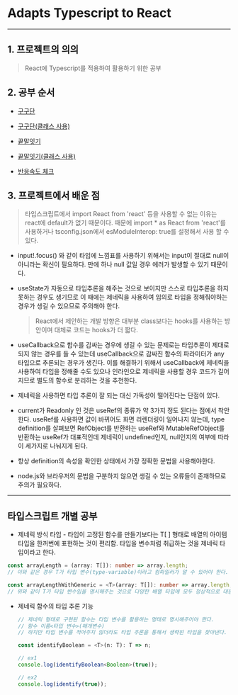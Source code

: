 # Adapts Typescript to React

---

## 1. 프로젝트의 의의
> React에 Typescript를 적용하여 활용하기 위한 공부

## 2. 공부 순서

- [구구단](https://github.com/Mark-Yoo/TIL-react-typescript/blob/master/GuguDan.tsx)

- [구구단(클래스 사용)](https://github.com/Mark-Yoo/TIL-react-typescript/blob/master/GuguDanClass.tsx)

- [끝말잇기](https://github.com/Mark-Yoo/TIL-react-typescript/blob/master/WordRelay.tsx)

- [끝말잇기(클래스 사용)](https://github.com/Mark-Yoo/TIL-react-typescript/blob/master/WordRelayClass.tsx)

- [반응속도 체크](https://github.com/Mark-Yoo/TIL-react-typescript/blob/master/RespondCheck.tsx)

  

## 3. 프로젝트에서 배운 점
> 타입스크립트에서 import React from 'react' 등을 사용할 수 없는 이유는 react에 default가 없기 때문이다. 때문에 import * as React from 'react'를 사용하거나 tsconfig.json에서 esModuleInterop: true를 설정해서 사용 할 수 있다.

- input!.focus() 와 같이 타입에 느낌표를 사용하기 위해서는 input이 절대로 null이 아니라는 확신이 필요하다. 만에 하나 null 값일 경우 에러가 발생할 수 있기 때문이다.

- useState가 자동으로 타입추론을 해주는 것으로 보이지만 스스로 타입추론을 하지 못하는 경우도 생기므로 이 때에는 제네릭을 사용하여 임의로 타입을 정해줘야하는 경우가 생길 수 있으므로 주의해야 한다.

  > React에서 제안하는 개발 방향은 대부분 class보다는 hooks를 사용하는 방안이며 대체로 코드는 hooks가 더 짧다.

- useCallback으로 함수를 감싸는 경우에 생길 수 있는 문제로는 타입추론이 제대로 되지 않는 경우를 들 수 있는데 useCallback으로 감싸진 함수의 파라미터가 any 타입으로 추론되는 경우가 생긴다. 이를 해결하기 위해서 useCallback에 제네릭을 사용하여 타입을 정해줄 수도 있으나 인라인으로 제네릭을 사용할 경우 코드가 길어지므로 별도의 함수로 분리하는 것을 추천한다.
  
- 제네릭을 사용하면 타입 추론이 잘 되는 대신 가독성이 떨어진다는 단점이 있다.
  
- current가 Readonly 인 것은 useRef의 종류가 약 3가지 정도 된다는 점에서 착안한다. useRef를 사용하면 값이 바뀌어도 화면 리렌더링이 일어나지 않는데, type definition를 살펴보면 RefObject를 반환하는 useRef와 MutableRefObject를 반환하는 useRef가 대표적인데 제네릭이 undefined인지, null인지의 여부에 따라 이 세가지로 나눠지게 된다.

- 항상 definition의 속성을 확인한 상태에서 가장 정확한 문법을 사용해야한다.

- node.js와 브라우저의 문법을 구분하지 않으면 생길 수 있는 오류들이 존재하므로 주의가 필요하다.

---

## 타입스크립트 개별 공부

- 제네릭 방식 타입 - 타입이 고정된 함수를 만들기보다는 T[ ] 형태로 배열의 아이템 타입을 한꺼번에 표현하는 것이 편리함. 타입을 변수처럼 취급하는 것을 제네릭 타입이라고 한다.

```typescript
const arrayLength = (array: T[]): number => array.length;
// 이와 같은 경우 T가 타입 변수(type-variable)이라고 컴파일러가 알 수 있어야 한다.

const arrayLengthWithGeneric = <T>(array: T[]): number => array.length;
// 위와 같이 T가 타입 변수임을 명시해주는 것으로 다양한 배열 타입에 모두 정상적으로 대응하는 코드를 만들 수 있게 된다.

```

- 제네릭 함수의 타입 추론 기능

  

  ```typescript
  // 제네릭 형태로 구현된 함수는 타입 변수를 활용하는 명태로 명시해주어야 한다.
  // 함수 이름<타입 변수>(매개변수)
  // 하지만 타입 변수를 적어주지 않더라도 타입 추론을 통해서 생략된 타입을 찾아낸다.
  
  const identifyBoolean = <T>(n: T): T => n;
  
  // ex1
  console.log(identifyBoolean<Boolean>(true));
  
  // ex2
  console.log(identify(true));
  ```

  